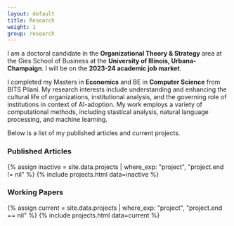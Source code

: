 ```yaml
---
layout: default
title: Research
weight: 1
group: research
---
```


I am a doctoral candidate in the **Organizational Theory & Strategy** area at the Gies School of Business at the **University of Illinois, Urbana-Champaign**. I will be on the **2023-24 academic job market**. 

I completed my Masters in **Economics** and BE in **Computer Science** from BITS Pilani. My research interests include understanding and enhancing the cultural life of organizations, institutional analysis, and the governing role of institutions in context of AI-adoption. My work employs a variety of computational methods, including stastical analysis, natural language processing, and machine learning.

Below is a list of my published articles and current projects.

### Published Articles
{% assign inactive = site.data.projects | where_exp: "project", "project.end != nil" %} {% include projects.html data=inactive %}

### Working Papers
{% assign current = site.data.projects | where_exp: "project", "project.end == nil" %}
{% include projects.html data=current %}
